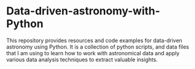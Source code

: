 # Data-driven-astronomy-with-Python
This repository provides resources and code examples for data-driven astronomy using Python. 
It is a collection of python scripts, and data files that I am using to learn how to work with astronomical data and apply various data analysis techniques to extract valuable insights.
